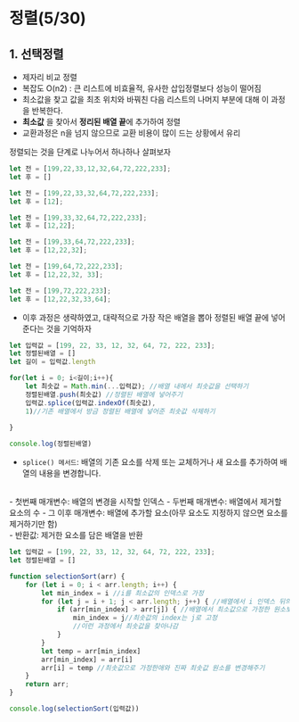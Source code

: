 # 정렬(5/30)
## 1. 선택정렬
- 제자리 비교 정렬
- 복잡도 O(n2) : 큰 리스트에 비효율적, 유사한 삽입정렬보다 성능이 떨어짐
- 최소값을 찾고 값을 최초 위치와 바꿔친 다음 리스트의 나머지 부분에 대해 이 과정을 반복한다.
- **최소값** 을 찾아서 **정리된 배열 끝**에 추가하여 정렬
- 교환과정은 n을 넘지 않으므로 교환 비용이 많이 드는 상황에서 유리


정렬되는 것을 단계로 나누어서 하나하나 살펴보자
```js
let 전 = [199,22,33,12,32,64,72,222,233];
let 후 = []

let 전 = [199,22,33,32,64,72,222,233];
let 후 = [12];

let 전 = [199,33,32,64,72,222,233];
let 후 = [12,22];

let 전 = [199,33,64,72,222,233];
let 후 = [12,22,32];

let 전 = [199,64,72,222,233];
let 후 = [12,22,32, 33];

let 전 = [199,72,222,233];
let 후 = [12,22,32,33,64];


```
- 이후 과정은 생략하였고, 대략적으로 가장 작은 배열을 뽑아 정렬된 배열 끝에 넣어준다는 것을 기억하자


```js
let 입력값 = [199, 22, 33, 12, 32, 64, 72, 222, 233];
let 정렬된배열 = []
let 길이 = 입력값.length

for(let i = 0; i<길이;i++){
    let 최솟값 = Math.min(...입력값); //배열 내에서 최솟값을 선택하기
    정렬된배열.push(최솟값) //정렬된 배열에 넣어주기
    입력값.splice(입력값.indexOf(최솟값),
    1)//기존 배열에서 방금 정렬된 배열에 넣어준 최솟값 삭제하기
    
}

console.log(정렬된배열)
```
- `splice() 메서드`: 배열의 기존 요소를 삭제 또는 교체하거나 새 요소를 추가하여 배열의 내용을 변경합니다.
<br>
- 첫번째 매개변수: 배열의 변경을 시작할 인덱스
- 두번째 매개변수: 배열에서 제거할 요소의 수
- 그 이후 매개변수: 배열에 추가할 요소(아무 요소도 지정하지 않으면 요소를 제거하기만 함)
<br>
- 반환값: 제거한 요소를 담은 배열을 반환


```js
let 입력값 = [199, 22, 33, 12, 32, 64, 72, 222, 233];
let 정렬된배열 = []

function selectionSort(arr) {
    for (let i = 0; i < arr.length; i++) {
        let min_index = i //i를 최소값의 인덱스로 가정
        for (let j = i + 1; j < arr.length; j++) { //배열에서 i 인덱스 뒤의 원소들 순회
            if (arr[min_index] > arr[j]) { //배열에서 최소값으로 가정한 원소보다 뒤에있는 원소가 더 작다면
                min_index = j//최솟값의 index는 j로 고정
                //이런 과정에서 최솟값을 찾아나감
            }
        }
        let temp = arr[min_index]
        arr[min_index] = arr[i]
        arr[i] = temp //최솟값으로 가정한애와 진짜 최솟값 원소를 변경해주기
    }
    return arr;
}

console.log(selectionSort(입력값))
```

